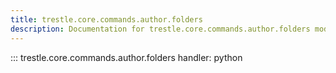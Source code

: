 ```yaml
---
title: trestle.core.commands.author.folders
description: Documentation for trestle.core.commands.author.folders module
---
```


::: trestle.core.commands.author.folders
handler: python
